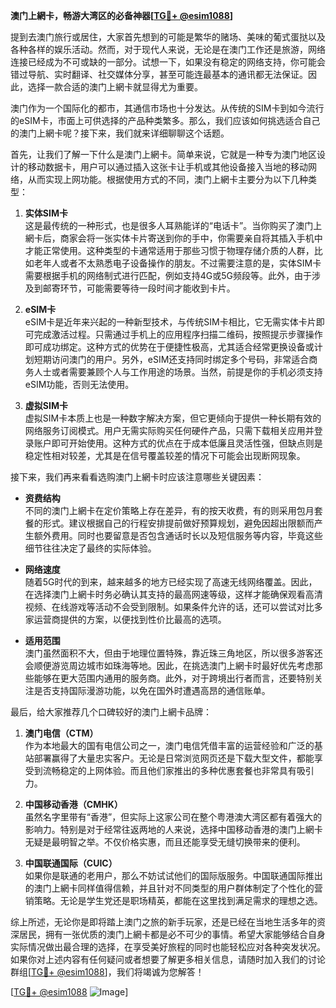**澳门上網卡，畅游大湾区的必备神器[[TG💪+ @esim1088](https://t.me/s/esim1088)]**

提到去澳门旅行或居住，大家首先想到的可能是繁华的赌场、美味的葡式蛋挞以及各种各样的娱乐活动。然而，对于现代人来说，无论是在澳门工作还是旅游，网络连接已经成为不可或缺的一部分。试想一下，如果没有稳定的网络支持，你可能会错过导航、实时翻译、社交媒体分享，甚至可能连最基本的通讯都无法保证。因此，选择一款合适的澳门上網卡就显得尤为重要。

澳门作为一个国际化的都市，其通信市场也十分发达。从传统的SIM卡到如今流行的eSIM卡，市面上可供选择的产品种类繁多。那么，我们应该如何挑选适合自己的澳门上網卡呢？接下来，我们就来详细聊聊这个话题。

首先，让我们了解一下什么是澳门上網卡。简单来说，它就是一种专为澳门地区设计的移动数据卡，用户可以通过插入这张卡让手机或其他设备接入当地的移动网络，从而实现上网功能。根据使用方式的不同，澳门上網卡主要分为以下几种类型：

1. **实体SIM卡**  
   这是最传统的一种形式，也是很多人耳熟能详的“电话卡”。当你购买了澳门上網卡后，商家会将一张实体卡片寄送到你的手中，你需要亲自将其插入手机中才能正常使用。这种类型的卡通常适用于那些习惯于物理存储介质的人群，比如老年人或者不太熟悉电子设备操作的朋友。不过需要注意的是，实体SIM卡需要根据手机的网络制式进行匹配，例如支持4G或5G频段等。此外，由于涉及到邮寄环节，可能需要等待一段时间才能收到卡片。

2. **eSIM卡**  
   eSIM卡是近年来兴起的一种新型技术，与传统SIM卡相比，它无需实体卡片即可完成激活过程。只需通过手机上的应用程序扫描二维码，按照提示步骤操作即可成功绑定。这种方式的优势在于便捷性极高，尤其适合经常更换设备或计划短期访问澳门的用户。另外，eSIM还支持同时绑定多个号码，非常适合商务人士或者需要兼顾个人与工作用途的场景。当然，前提是你的手机必须支持eSIM功能，否则无法使用。

3. **虚拟SIM卡**  
   虚拟SIM卡本质上也是一种数字解决方案，但它更倾向于提供一种长期有效的网络服务订阅模式。用户无需实际购买任何硬件产品，只需下载相关应用并登录账户即可开始使用。这种方式的优点在于成本低廉且灵活性强，但缺点则是稳定性相对较差，尤其是在信号覆盖较差的情况下可能会出现断网现象。

接下来，我们再来看看选购澳门上網卡时应该注意哪些关键因素：

- **资费结构**  
  不同的澳门上網卡在定价策略上存在差异，有的按天收费，有的则采用包月套餐的形式。建议根据自己的行程安排提前做好预算规划，避免因超出限额而产生额外费用。同时也要留意是否包含通话时长以及短信服务等内容，毕竟这些细节往往决定了最终的实际体验。

- **网络速度**  
  随着5G时代的到来，越来越多的地方已经实现了高速无线网络覆盖。因此，在选择澳门上網卡时务必确认其支持的最高网速等级，这样才能确保观看高清视频、在线游戏等活动不会受到限制。如果条件允许的话，还可以尝试对比多家运营商提供的方案，以便找到性价比最高的选项。

- **适用范围**  
  澳门虽然面积不大，但由于地理位置特殊，靠近珠三角地区，所以很多游客还会顺便游览周边城市如珠海等地。因此，在挑选澳门上網卡时最好优先考虑那些能够在更大范围内通用的服务商。此外，对于跨境出行者而言，还要特别关注是否支持国际漫游功能，以免在国外时遭遇高昂的通信账单。

最后，给大家推荐几个口碑较好的澳门上網卡品牌：

1. **澳门电信（CTM）**  
   作为本地最大的国有电信公司之一，澳门电信凭借丰富的运营经验和广泛的基站部署赢得了大量忠实客户。无论是日常浏览网页还是下载大型文件，都能享受到流畅稳定的上网体验。而且他们家推出的多种优惠套餐也非常具有吸引力。

2. **中国移动香港（CMHK）**  
   虽然名字里带有“香港”，但实际上这家公司在整个粤港澳大湾区都有着强大的影响力。特别是对于经常往返两地的人来说，选择中国移动香港的澳门上網卡无疑是最明智之举。不仅价格实惠，而且还能享受无缝切换带来的便利。

3. **中国联通国际（CUIC）**  
   如果你是联通的老用户，那么不妨试试他们的国际版服务。中国联通国际推出的澳门上網卡同样值得信赖，并且针对不同类型的用户群体制定了个性化的营销策略。无论是学生党还是职场精英，都能在这里找到满足需求的理想之选。

综上所述，无论你是即将踏上澳门之旅的新手玩家，还是已经在当地生活多年的资深居民，拥有一张优质的澳门上網卡都是必不可少的事情。希望大家能够结合自身实际情况做出最合理的选择，在享受美好旅程的同时也能轻松应对各种突发状况。如果你对上述内容有任何疑问或者想要了解更多相关信息，请随时加入我们的讨论群组[[TG💪+ @esim1088](https://t.me/s/esim1088)]，我们将竭诚为您解答！

[[TG💪+ @esim1088](https://t.me/s/esim1088) ![Image](https://i.postimg.cc/4NQfJmqS/Snipaste-2025-05-13-00-14-12.png)]